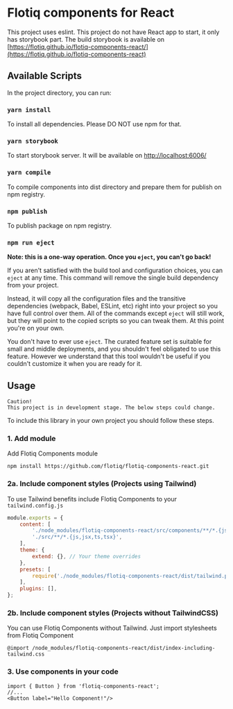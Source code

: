 # Flotiq components for React

This project uses eslint. This project do not have React app to start, it only has storybook part.
The build storybook is available on [https://flotiq.github.io/flotiq-components-react/](https://flotiq.github.io/flotiq-components-react)

## Available Scripts

In the project directory, you can run:

### `yarn install`

To install all dependencies. Please DO NOT use npm for that.

### `yarn storybook`

To start storybook server. It will be available on [http://localhost:6006/](http://localhost:6006/)

### `yarn compile`

To compile components into dist directory and prepare them for publish on npm registry.

### `npm publish`

To publish package on npm registry.

### `npm run eject`

**Note: this is a one-way operation. Once you `eject`, you can't go back!**

If you aren't satisfied with the build tool and configuration choices, you can `eject` at any time. This command will remove the single build dependency from your project.

Instead, it will copy all the configuration files and the transitive dependencies (webpack, Babel, ESLint, etc) right into your project so you have full control over them. All of the commands except `eject` will still work, but they will point to the copied scripts so you can tweak them. At this point you're on your own.

You don't have to ever use `eject`. The curated feature set is suitable for small and middle deployments, and you shouldn't feel obligated to use this feature. However we understand that this tool wouldn't be useful if you couldn't customize it when you are ready for it.

## Usage

```
Caution!
This project is in development stage. The below steps could change.
```

To include this library in your own project you should follow these steps.

### 1. Add module

Add Flotiq Components module
```
npm install https://github.com/flotiq/flotiq-components-react.git
```

### 2a. Include component styles (Projects using Tailwind)

To use Tailwind benefits include Flotiq Components to your `tailwind.config.js`

```js
module.exports = {
    content: [
        './node_modules/flotiq-components-react/src/components/**/*.{js,jsx,ts,tsx}', // Flotiq Components location
        './src/**/*.{js,jsx,ts,tsx}',
    ],
    theme: {
        extend: {}, // Your theme overrides
    },
    presets: [
        require('./node_modules/flotiq-components-react/dist/tailwind.preset'), // Flotiq Component theme presets
    ],
    plugins: [],
};
```

### 2b. Include component styles (Projects without TailwindCSS)

You can use Flotiq Components without Tailwind. Just import stylesheets from Flotiq Component
```
@import /node_modules/flotiq-components-react/dist/index-including-tailwind.css
```

### 3. Use components in your code

```
import { Button } from 'flotiq-components-react';
//...
<Button label="Hello Component!"/>
```




